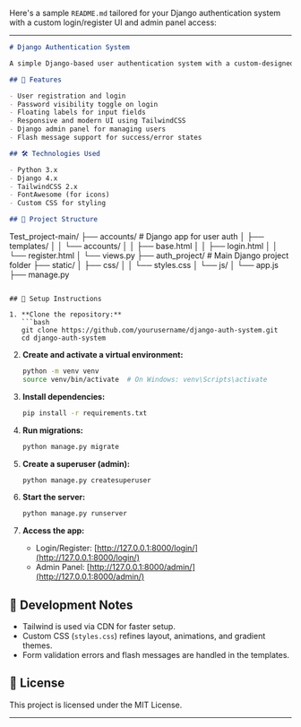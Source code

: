 Here's a sample `README.md` tailored for your Django authentication system with a custom login/register UI and admin panel access:

---

```markdown
# Django Authentication System

A simple Django-based user authentication system with a custom-designed login and registration interface, including TailwindCSS styling and admin support.

## 🚀 Features

- User registration and login
- Password visibility toggle on login
- Floating labels for input fields
- Responsive and modern UI using TailwindCSS
- Django admin panel for managing users
- Flash message support for success/error states

## 🛠️ Technologies Used

- Python 3.x
- Django 4.x
- TailwindCSS 2.x
- FontAwesome (for icons)
- Custom CSS for styling

## 📁 Project Structure

```

Test\_project-main/
├── accounts/              # Django app for user auth
│   ├── templates/
│   │   └── accounts/
│   │       ├── base.html
│   │       ├── login.html
│   │       └── register.html
│   └── views.py
├── auth\_project/          # Main Django project folder
├── static/
│   ├── css/
│   │   └── styles.css
│   └── js/
│       └── app.js
├── manage.py

````

## 🧩 Setup Instructions

1. **Clone the repository:**
   ```bash
   git clone https://github.com/yourusername/django-auth-system.git
   cd django-auth-system
````

2. **Create and activate a virtual environment:**

   ```bash
   python -m venv venv
   source venv/bin/activate  # On Windows: venv\Scripts\activate
   ```

3. **Install dependencies:**

   ```bash
   pip install -r requirements.txt
   ```

4. **Run migrations:**

   ```bash
   python manage.py migrate
   ```

5. **Create a superuser (admin):**

   ```bash
   python manage.py createsuperuser
   ```

6. **Start the server:**

   ```bash
   python manage.py runserver
   ```

7. **Access the app:**

   * Login/Register: [http://127.0.0.1:8000/login/](http://127.0.0.1:8000/login/)
   * Admin Panel: [http://127.0.0.1:8000/admin/](http://127.0.0.1:8000/admin/)

## 🧪 Development Notes

* Tailwind is used via CDN for faster setup.
* Custom CSS (`styles.css`) refines layout, animations, and gradient themes.
* Form validation errors and flash messages are handled in the templates.

## 📜 License

This project is licensed under the MIT License.

---
